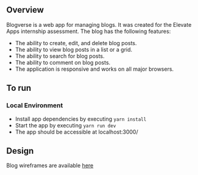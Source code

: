 ## Overview

Blogverse is a web app for managing blogs. It was created for the Elevate Apps internship assessment. The blog has the following features:

- The ability to create, edit, and delete blog posts.
- The ability to view blog posts in a list or a grid.
- The ability to search for blog posts.
- The ability to comment on blog posts.
- The application is responsive and works on all major browsers.

## To run

### Local Environment

- Install app dependencies by executing `yarn install`
- Start the app by executing `yarn run dev`
- The app should be accessible at localhost:3000/

## Design

Blog wireframes are available [here](https://excalidraw.com/#json=WvtTsbF-edKN6wOTcMTCU,SuRpTVFcRjr8HMjBCAGnpg)
